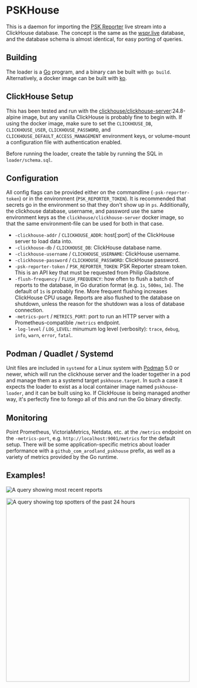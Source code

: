 # PSKHouse

This is a daemon for importing the [PSK Reporter](https://pskreporter.info/) live stream into a ClickHouse database. The
concept is the same as the [wspr.live](https://wspr.live/) database, and the database schema is almost identical,
for easy porting of queries.

## Building

The loader is a [Go](https://go.dev/) program, and a binary can be built with `go build`. Alternatively, a docker image
can be built with [ko](https://ko.build/).

## ClickHouse Setup

This has been tested and run with the
[clickhouse/clickhouse-server](https://hub.docker.com/r/clickhouse/clickhouse-server):24.8-alpine image, but any vanilla
ClickHouse is probably fine to begin with. If using the docker image, make sure to set the `CLICKHOUSE_DB`,
`CLICKHOUSE_USER`, `CLICKHOUSE_PASSWORD`, and `CLICKHOUSE_DEFAULT_ACCESS_MANAGEMENT` environment keys, or volume-mount a
configuration file with authentication enabled.

Before running the loader, create the table by running the SQL in `loader/schema.sql`.

## Configuration

All config flags can be provided either on the commandline (`-psk-reporter-token`) or in the environment
(`PSK_REPORTER_TOKEN`). It is recommended that secrets go in the environment so that they don't show up in `ps`.
Additionally, the clickhouse database, username, and password use the same environment keys as the
`clickhouse/clickhouse-server` docker image, so that the same environment-file can be used for both in that case.

* `-clickhouse-addr` / `CLICKHOUSE_ADDR`: host[:port] of the ClickHouse server to load data into.
* `-clickhouse-db` / `CLICKHOUSE_DB`: ClickHouse database name.
* `-clickhouse-username` / `CLICKHOUSE_USERNAME`: ClickHouse username.
* `-clickhouse-password` / `CLICKHOUSE_PASSWORD`: ClickHouse password.
* `-psk-reporter-token` / `PSK_REPORTER_TOKEN`: PSK Reporter stream token. This is an API key that must be requested
from Philip Gladstone.
* `-flush-frequency` / `FLUSH_FREQUENCY`: how often to flush a batch of reports to the database, in Go duration format (e.g. `1s`, `500ms`,
`1m`). The default of `1s` is probably fine. More frequent flushing increases ClickHouse CPU usage. Reports are also
flushed to the database on shutdown, unless the reason for the shutdown was a loss of database connection.
* `-metrics-port` / `METRICS_PORT`: port to run an HTTP server with a Prometheus-compatible `/metrics` endpoint.
* `-log-level` / `LOG_LEVEL`: minumum log level (verbosity): `trace`, `debug`, `info`, `warn`, `error`, `fatal`.

## Podman / Quadlet / Systemd

Unit files are included in `systemd` for a Linux system with [Podman](https://podman.io/) 5.0 or newer, which will run
the clickhouse server and the loader together in a pod and manage them as a systemd target `pskhouse.target`. In such a
case it expects the loader to exist as a local container image named `pskhouse-loader`, and it can be built using ko. If
ClickHouse is being managed another way, it's perfectly fine to forego all of this and run the Go binary directly.

## Monitoring

Point Prometheus, VictoriaMetrics, Netdata, etc. at the `/metrics` endpoint on the `-metrics-port`, e.g. `http://localhost:9001/metrics` for the default setup. There will be some application-specific metrics about loader performance with a `github_com_arodland_pskhouse` prefix, as well as a variety of metrics provided by the Go runtime.

## Examples!

![A query showing most recent reports](https://github.com/user-attachments/assets/0c7e30b2-464e-4ccf-a4f7-cc1cf45aa799)

<img src="https://github.com/user-attachments/assets/e7ecb663-37fb-4f42-aedf-ac9c44d8aff8" alt="A query showing top spotters of the past 24 hours" width="499">

